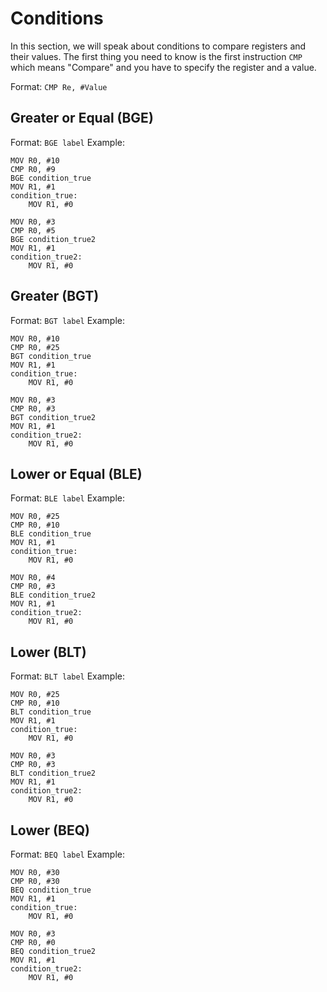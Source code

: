 # Conditions

In this section, we will speak about conditions to compare registers and their values.
The first thing you need to know is the first instruction ``CMP`` which means "Compare" and you have to specify the register and a value.

Format: ``CMP Re, #Value``

## Greater or Equal (BGE)

Format: ``BGE label``
Example: 
```
MOV R0, #10
CMP R0, #9
BGE condition_true
MOV R1, #1
condition_true:
    MOV R1, #0
    
MOV R0, #3
CMP R0, #5
BGE condition_true2
MOV R1, #1
condition_true2:
    MOV R1, #0
```


## Greater (BGT)

Format: ``BGT label``
Example:
```
MOV R0, #10
CMP R0, #25
BGT condition_true
MOV R1, #1
condition_true:
    MOV R1, #0
    
MOV R0, #3
CMP R0, #3
BGT condition_true2
MOV R1, #1
condition_true2:
    MOV R1, #0
```

## Lower or Equal (BLE)

Format: ``BLE label``
Example:
```
MOV R0, #25
CMP R0, #10
BLE condition_true
MOV R1, #1
condition_true:
    MOV R1, #0
    
MOV R0, #4
CMP R0, #3
BLE condition_true2
MOV R1, #1
condition_true2:
    MOV R1, #0
```

## Lower (BLT)

Format: ``BLT label``
Example:
```
MOV R0, #25
CMP R0, #10
BLT condition_true
MOV R1, #1
condition_true:
    MOV R1, #0
    
MOV R0, #3
CMP R0, #3
BLT condition_true2
MOV R1, #1
condition_true2:
    MOV R1, #0
```

## Lower (BEQ)

Format: ``BEQ label``
Example:
```
MOV R0, #30
CMP R0, #30
BEQ condition_true
MOV R1, #1
condition_true:
    MOV R1, #0
    
MOV R0, #3
CMP R0, #0
BEQ condition_true2
MOV R1, #1
condition_true2:
    MOV R1, #0
```
